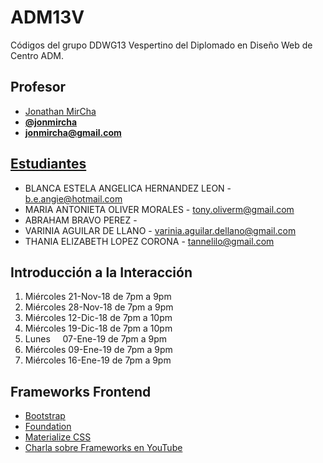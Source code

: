# ADM13V

Códigos del grupo DDWG13 Vespertino del Diplomado en Diseño Web de Centro ADM.

## Profesor

* [Jonathan MirCha](http://jonmircha.com)
* **[@jonmircha](https://youtube.com/jonmircha)**
* **[jonmircha@gmail.com](mailto:jonmircha@gmail.com)**

## [Estudiantes](https://docs.google.com/spreadsheets/d/1qNhGwpfyyI4uti3zNtFHjZ_kaKAi1wSkacgXXz9Rxw4/)

* BLANCA ESTELA ANGELICA HERNANDEZ LEON - b.e.angie@hotmail.com 
* MARIA ANTONIETA OLIVER MORALES - tony.oliverm@gmail.com
* ABRAHAM BRAVO PEREZ - 
* VARINIA AGUILAR DE LLANO - varinia.aguilar.dellano@gmail.com
* THANIA ELIZABETH LOPEZ CORONA - tannelilo@gmail.com

## Introducción a la Interacción

1. Miércoles 21-Nov-18 de 7pm a 9pm
1. Miércoles 28-Nov-18 de 7pm a 9pm
1. Miércoles 12-Dic-18 de 7pm a 10pm
1. Miércoles 19-Dic-18 de 7pm a 10pm
1. Lunes&nbsp;&nbsp;&nbsp;&nbsp;&nbsp;07-Ene-19 de 7pm a 9pm
1. Miércoles 09-Ene-19 de 7pm a 9pm
1. Miércoles 16-Ene-19 de 7pm a 9pm

## Frameworks Frontend

* [Bootstrap](https://getbootstrap.com/)
* [Foundation](https://foundation.zurb.com/)
* [Materialize CSS](https://materializecss.com/)
* [Charla sobre Frameworks en YouTube](https://www.youtube.com/watch?v=ixOsZwn8qTc)
